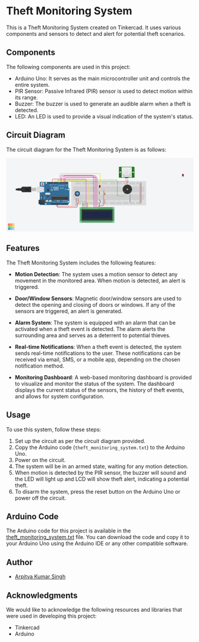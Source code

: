 # Theft Monitoring System

This is a Theft Monitoring System created on Tinkercad. It uses various components and sensors to detect and alert for potential theft scenarios.

## Components

The following components are used in this project:

- Arduino Uno: It serves as the main microcontroller unit and controls the entire system.
- PIR Sensor: Passive Infrared (PIR) sensor is used to detect motion within its range.
- Buzzer: The buzzer is used to generate an audible alarm when a theft is detected.
- LED: An LED is used to provide a visual indication of the system's status.

## Circuit Diagram

The circuit diagram for the Theft Monitoring System is as follows:

![Circuit Diagram](circuit_diagram.png)
## Features
The Theft Monitoring System includes the following features:

- <b> Motion Detection</b>: The system uses a motion sensor to detect any movement in the monitored area. When motion is detected, an alert is triggered.

- <b>Door/Window Sensors</b>: Magnetic door/window sensors are used to detect the opening and closing of doors or windows. If any of the sensors are triggered, an alert is generated.

- <b>Alarm System</b>: The system is equipped with an alarm that can be activated when a theft event is detected. The alarm alerts the surrounding area and serves as a deterrent to potential thieves.

- <b>Real-time Notifications</b>: When a theft event is detected, the system sends real-time notifications to the user. These notifications can be received via email, SMS, or a mobile app, depending on the chosen notification method.

- <b>Monitoring Dashboard</b>: A web-based monitoring dashboard is provided to visualize and monitor the status of the system. The dashboard displays the current status of the sensors, the history of theft events, and allows for system configuration.

## Usage

To use this system, follow these steps:

1. Set up the circuit as per the circuit diagram provided.
2. Copy the Arduino code (`theft_monitoring_system.txt`) to the Arduino Uno.
3. Power on the circuit.
4. The system will be in an armed state, waiting for any motion detection.
5. When motion is detected by the PIR sensor, the buzzer will sound and the LED will light up and LCD will show theft alert, indicating a potential theft.
6. To disarm the system, press the reset button on the Arduino Uno or power off the circuit.

## Arduino Code

The Arduino code for this project is available in the [theft_monitoring_system.txt](theft_monitoring_system.txt) file. You can download the code and copy it to your Arduino Uno using the Arduino IDE or any other compatible software.


## Author

- [Arpitya Kumar Singh ](https://github.com/arpitya)

## Acknowledgments

We would like to acknowledge the following resources and libraries that were used in developing this project:

- Tinkercad
- Arduino

